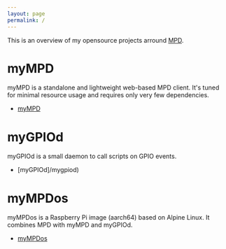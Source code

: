 ```yaml
---
layout: page
permalink: /
---
```


This is an overview of my opensource projects arround [MPD](https://www.musicpd.org/).

# myMPD

myMPD is a standalone and lightweight web-based MPD client. It's tuned for minimal resource usage and requires only very few dependencies.

- [myMPD](/mympd)

# myGPIOd

myGPIOd is a small daemon to call scripts on GPIO events.

- [myGPIOd]/mygpiod)

# myMPDos

myMPDos is a Raspberry Pi image (aarch64) based on Alpine Linux. It combines MPD with myMPD and myGPIOd.

- [myMPDos](/mympdos)
